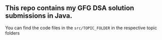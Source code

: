 ## This repo contains my GFG DSA solution submissions in Java.

You can find the code files in the `src/TOPIC_FOLDER` in the respective topic folders
